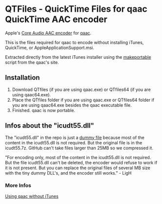# QTFiles - QuickTime Files for qaac QuickTime AAC encoder

Apple's [Core Audio AAC encoder](https://wiki.hydrogenaud.io/index.php?title=Apple_AAC) for [qaac](https://github.com/nu774/qaac).

This is the files required for qaac to encode without installing iTunes, QuickTime, or AppleApplicationSupport.msi.

Extracted directly from the latest iTunes installer using the [makeportable](https://sites.google.com/site/qaacpage/cabinet/makeportable.zip) script from the qaac's site.

## Installation

1. Download QTfiles (if you are using qaac.exe) or QTfiles64 (if you are using qaac64.exe).
2. Place the QTfiles folder if you are using qaac.exe or QTfiles64 folder if you are using qaac64.exe besides the qaac executable file.
3. Finished. qaac is now portable.

## Infos about the "icudt55.dll"
The "icudt55.dll" in the repo is just a [dummy file](https://hydrogenaud.io/index.php/topic,85135.msg907418.html#msg907418) because most of the content in the icudt55.dll is not required. But the original file is in the icudt55.7z. GitHub can't take files larger than 25MB so we compressed it.

"For encoding only, most of the content in the icudt55.dll is not required. But the file icudt55.dll can't be deleted, the encoder would refuse to work if it is not present. But you can replace the original files of several MB size with the tiny dummy DLL's, and the encoder still works." - LigH

### More Infos
[Using qaac without iTunes](https://github.com/wieslawsoltes/BatchEncoder/wiki/Tutorial-Using-qaac-without-iTunes)
